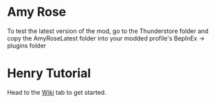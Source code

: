 # Amy Rose
To test the latest version of the mod, go to the Thunderstore folder and copy the AmyRoseLatest folder into your modded profile's BepInEx -> plugins folder

# Henry Tutorial
Head to the [Wiki](https://github.com/ArcPh1r3/HenryTutorial/wiki) tab to get started.